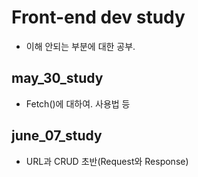 # Front-end dev study
- 이해 안되는 부분에 대한 공부.

## may_30_study
- Fetch()에 대하여. 사용법 등 

## june_07_study
- URL과 CRUD 초반(Request와 Response)